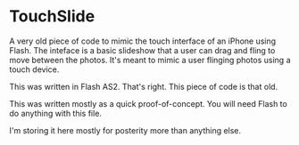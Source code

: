 TouchSlide
==========

A very old piece of code to mimic the touch interface of an iPhone using Flash.  The inteface is a basic slideshow that a user can drag and fling to move between the photos.  It's meant to mimic a user flinging photos using a touch device.

This was written in Flash AS2.  That's right. This piece of code is that old.  

This was written mostly as a quick proof-of-concept. You will need Flash to do anything with this file.  

I'm storing it here mostly for posterity more than anything else.
